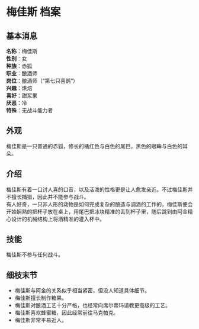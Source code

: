 # 梅佳斯 档案

## 基本消息

**名称**：梅佳斯  
**性别**：女  
**种族**：赤狐  
**职业**：酿酒师  
**岗位**：酿酒师（“第七只喜鹊”）  
**兴趣**：烘焙  
**喜好**：甜浆果  
**厌恶**：冷  
**特殊**：无战斗能力者

## 外观

梅佳斯是一只普通的赤狐，修长的橘红色与白色的尾巴，黑色的眼眸与白色的耳朵。

## 介绍

梅佳斯有着一口讨人喜的口音，以及活泼的性格更是让人愈发亲近。不过梅佳斯并不擅长捕猎，因此并不能参与战斗。  
有人好奇，一只非人形的动物是如何完成复杂的酿造与调酒的工作的，梅佳斯便会开始娴熟的把杯子放在桌上，用尾巴把冰块精准的丢到杯子里，随后跳到由阿金精心设计的机械结构上将酒精准的灌入杯中。

## 技能

梅佳斯不参与任何战斗。

## 细枝末节

-   梅佳斯与阿金的关系似乎相当紧密，但没人知道具体细节。
-   梅佳斯擅长制作糖果。
-   梅佳斯对酿酒工艺十分严格，也经常向席尔蒂玛请教更高级的工艺。
-   梅佳斯喜欢蜂蜜糖，因此经常前往马克帕克。
-   梅佳斯非常平易近人。
